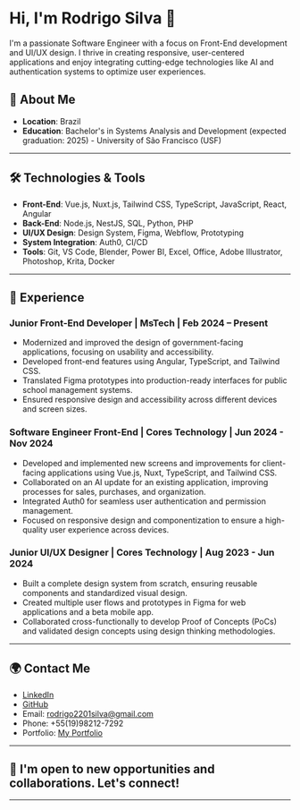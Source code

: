 # Hi, I'm Rodrigo Silva 👋

I'm a passionate Software Engineer with a focus on Front-End development and UI/UX design. I thrive in creating responsive, user-centered applications and enjoy integrating cutting-edge technologies like AI and authentication systems to optimize user experiences.

## 🚀 About Me

- **Location**: Brazil
- **Education**: Bachelor's in Systems Analysis and Development (expected graduation: 2025) - University of São Francisco (USF)

---

## 🛠 Technologies & Tools

- **Front-End**: Vue.js, Nuxt.js, Tailwind CSS, TypeScript, JavaScript, React, Angular
- **Back-End**: Node.js, NestJS, SQL, Python, PHP
- **UI/UX Design**: Design System, Figma, Webflow, Prototyping
- **System Integration**: Auth0, CI/CD
- **Tools**: Git, VS Code, Blender, Power BI, Excel, Office, Adobe Illustrator, Photoshop, Krita, Docker

---

## 🚀 Experience

### **Junior Front-End Developer** | MsTech | Feb 2024 – Present
- Modernized and improved the design of government-facing applications, focusing on usability and accessibility.
- Developed front-end features using Angular, TypeScript, and Tailwind CSS.
- Translated Figma prototypes into production-ready interfaces for public school management systems.
- Ensured responsive design and accessibility across different devices and screen sizes.

### **Software Engineer Front-End** | Cores Technology | Jun 2024 - Nov 2024
- Developed and implemented new screens and improvements for client-facing applications using Vue.js, Nuxt, TypeScript, and Tailwind CSS.
- Collaborated on an AI update for an existing application, improving processes for sales, purchases, and organization.
- Integrated Auth0 for seamless user authentication and permission management.
- Focused on responsive design and componentization to ensure a high-quality user experience across devices.

### **Junior UI/UX Designer** | Cores Technology | Aug 2023 - Jun 2024
- Built a complete design system from scratch, ensuring reusable components and standardized visual design.
- Created multiple user flows and prototypes in Figma for web applications and a beta mobile app.
- Collaborated cross-functionally to develop Proof of Concepts (PoCs) and validated design concepts using design thinking methodologies.

---

## 🌍 Contact Me
- [LinkedIn](https://www.linkedin.com/in/rodrigo-silva-736267160/)
- [GitHub](https://github.com/dygozzz)
- Email: rodrigo2201silva@gmail.com
- Phone: +55(19)98212-7292
- Portfolio: [My Portfolio](https://rodrigos-stunning-site-3b7953.webflow.io/)

---

## 🎯 I'm open to new opportunities and collaborations. Let's connect!

---
